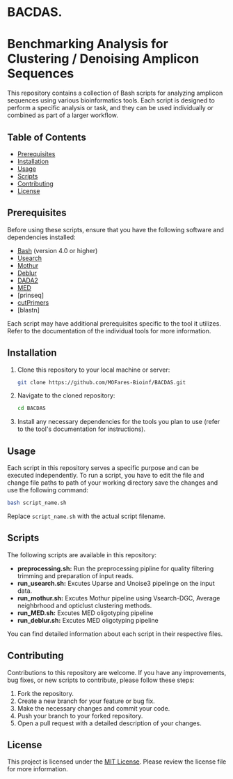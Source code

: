 # BACDAS.
# Benchmarking Analysis for Clustering / Denoising Amplicon Sequences 

This repository contains a collection of Bash scripts for analyzing amplicon sequences using various bioinformatics tools. Each script is designed to perform a specific analysis or task, and they can be used individually or combined as part of a larger workflow.

## Table of Contents

- [Prerequisites](#prerequisites)
- [Installation](#installation)
- [Usage](#usage)
- [Scripts](#scripts)
- [Contributing](#contributing)
- [License](#license)

## Prerequisites

Before using these scripts, ensure that you have the following software and dependencies installed:

- [Bash](https://www.gnu.org/software/bash/) (version 4.0 or higher)
- [Usearch](https://www.drive5.com/usearch/download.html)
- [Mothur](https://mothur.org/wiki/download_mothur/)
- [Deblur](https://github.com/biocore/deblur)
- [DADA2](https://benjjneb.github.io/dada2/dada-installation.html)
- [MED](https://merenlab.org/software/oligotyping/)
- [prinseq]
- [cutPrimers](https://github.com/aakechin/cutPrimers)
- [blastn]

Each script may have additional prerequisites specific to the tool it utilizes. Refer to the documentation of the individual tools for more information.

## Installation

1. Clone this repository to your local machine or server:

   ```bash
   git clone https://github.com/MOFares-Bioinf/BACDAS.git
   ```

2. Navigate to the cloned repository:

   ```bash
   cd BACDAS
   ```

3. Install any necessary dependencies for the tools you plan to use (refer to the tool's documentation for instructions).

## Usage

Each script in this repository serves a specific purpose and can be executed independently. To run a script, you have to edit the file and change file paths to path of your working directory
save the changes and use the following command:

```bash
bash script_name.sh 
```

Replace `script_name.sh` with the actual script filename.

## Scripts

The following scripts are available in this repository:

- **preprocessing.sh:** Run the preprocessing pipline for quality filtering trimming and preparation of input reads.
- **run_usearch.sh:** Excutes Uparse and Unoise3 pipelinge on the input data.
- **run_mothur.sh:** Excutes Mothur pipeline using Vsearch-DGC, Average neighbrhood and opticlust clustering methods.
- **run_MED.sh:** Excutes MED oligotyping pipeline
- **run_deblur.sh:** Excutes MED oligotyping pipeline

You can find detailed information about each script in their respective files.

## Contributing

Contributions to this repository are welcome. If you have any improvements, bug fixes, or new scripts to contribute, please follow these steps:

1. Fork the repository.
2. Create a new branch for your feature or bug fix.
3. Make the necessary changes and commit your code.
4. Push your branch to your forked repository.
5. Open a pull request with a detailed description of your changes.

## License

This project is licensed under the [MIT License](LICENSE). Please review the license file for more information.
